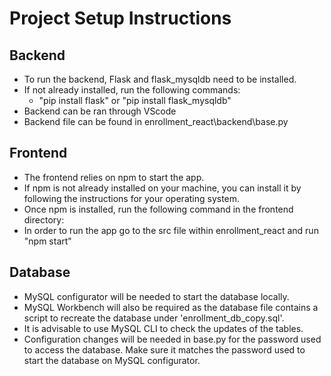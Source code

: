 # Project Setup Instructions

## Backend

- To run the backend, Flask and flask_mysqldb need to be installed.
- If not already installed, run the following commands:
  - "pip install flask" or "pip install flask_mysqldb"
- Backend can be ran through VScode
- Backend file can be found in enrollment_react\backend\base.py

## Frontend

- The frontend relies on npm to start the app.
- If npm is not already installed on your machine, you can install it by following the instructions for your operating system.
- Once npm is installed, run the following command in the frontend directory:
- In order to run the app go to the src file within enrollment_react and run "npm start"

## Database

- MySQL configurator will be needed to start the database locally.
- MySQL Workbench will also be required as the database file contains a script to recreate the database under 'enrollment_db_copy.sql'.
- It is advisable to use MySQL CLI to check the updates of the tables.
- Configuration changes will be needed in base.py for the password used to access the database. Make sure it matches the password used to start the database on MySQL configurator.
